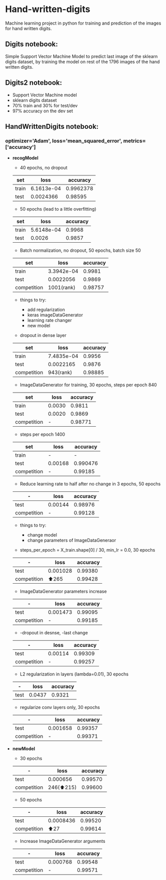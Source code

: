 # Hand-written-digits
Machine learning project in python for training and prediction of the images for hand written digits.

## Digits notebook:
Simple Support Vector Machine Model to predict last image of the sklearn digits dataset, by training the model on rest of the 1796 images of the hand written digits.

## Digits2 notebook:
- Support Vector Machine model
- sklearn digits dataset
- 70% train and 30% for test/dev
- 97% accuracy on the dev set

## HandWrittenDigits notebook:
### optimizer='Adam', loss='mean_squared_error', metrics=['accuracy']
 - **recogModel**
    - 40 epochs, no dropout
    
    set | loss | accuracy
   ------------ | ------------ | -------------
    train | 6.1613e-04 | 0.9962378
    test | 0.0024366 | 0.98595
    
    - 50 epochs (lead to a little overfitting)
    
    set | loss | accuracy
   ------------ | ------------ | -------------
    train | 5.6148e-04 | 0.9968
    test | 0.0026 | 0.9857
    
    - Batch normalization, no dropout, 50 epochs, batch size 50
    
    set | loss | accuracy
   ------------ | ------------ | -------------
    train | 3.3942e-04 | 0.9981
    test | 0.0022056 | 0.9869
    competition | 1001(rank) | 0.98757
    
    - things to try:
      - add regularization
      - keras imageDataGenerator
      - learning rate changer
      - new model
    
    - dropout in dense layer
    
    set | loss | accuracy
   ------------ | ------------ | -------------
    train | 7.4835e-04 | 0.9956
    test | 0.0022165 | 0.9876
    competition | 943(rank) | 0.98885
    
    - ImageDataGenerator for training, 30 epochs, steps per epoch 840
    
    set | loss | accuracy
   ------------ | ------------ | -------------
    train | 0.0030 | 0.9811
    test | 0.0020 | 0.9869
    competition | - | 0.98771
    - steps per epoch 1400
    
    set | loss | accuracy
   ------------ | ------------ | -------------
    train | - | -
    test | 0.00168 | 0.990476
    competition | - | 0.99185
    
    - Reduce learning rate to half after no change in 3 epochs, 50 epochs
    
    \- | loss | accuracy
   ------------ | ------------ | -------------
    test | 0.00144 | 0.98976
    competition | - | 0.99128
    
    - things to try:
      - change model
      - change parameters of ImageDataGeneraor
      
    - steps_per_epoch = X_train.shape[0] / 30, min_lr = 0.0, 30 epochs
    
    \- | loss | accuracy
   ------------ | ------------ | -------------
    test | 0.001028 | 0.99380
    competition | ⬆265 | 0.99428
    
    - ImageDataGenerator parameters increase
    
    \- | loss | accuracy
   ------------ | ------------ | -------------
    test | 0.001473 | 0.99095
    competition | - | 0.99185
    
    - -dropout in desnse, -last change
    
    \- | loss | accuracy
   ------------ | ------------ | -------------
    test | 0.00114 | 0.99309
    competition | - | 0.99257
    
    - L2 regularization in layers (lambda=0.01), 30 epochs
    
    \- | loss | accuracy
   ------------ | ------------ | -------------
    test | 0.0437 | 0.9321
    
    - regularize conv layers only, 30 epochs
    
    \- | loss | accuracy
   ------------ | ------------ | -------------
    test | 0.001658 | 0.99357
    competition | - | 0.99371
    
 - **newModel**
  
    - 30 epochs
    
    \- | loss | accuracy
   ------------ | ------------ | -------------
    test | 0.000656 | 0.99570
    competition | 246(⬆215) | 0.99600
    
    - 50 epochs
    
    \- | loss | accuracy
   ------------ | ------------ | -------------
    test | 0.0008436 | 0.99520
    competition | ⬆27 | 0.99614
    
    - Increase ImageDataGenerator arguments
    
    \- | loss | accuracy
   ------------ | ------------ | -------------
    test | 0.000768 | 0.99548
    competition | - | 0.99571
